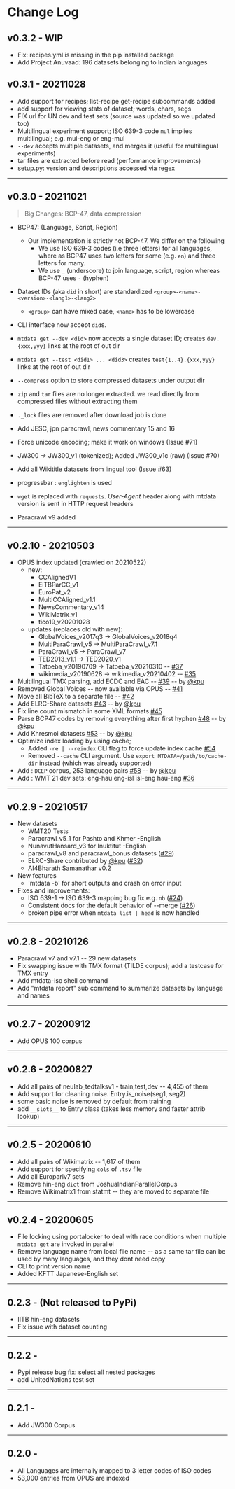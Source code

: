 # Change Log

## v0.3.2 - WIP

- Fix: recipes.yml is missing in the pip installed package
- Add Project Anuvaad: 196 datasets belonging to Indian languages


## v0.3.1 - 20211028

- Add support for recipes; list-recipe get-recipe subcommands added
- add support for viewing stats of dataset; words, chars, segs
- FIX url for UN dev and test sets (source was updated so we updated too)
- Multilingual experiment support; ISO 639-3 code `mul` implies multilingual; e.g. mul-eng or eng-mul
- `--dev` accepts multiple datasets, and merges it (useful for multilingual experiments) 
- tar files are extracted before read (performance improvements)
- setup.py: version and descriptions accessed via regex 

---

## v0.3.0 - 20211021

> Big Changes: BCP-47, data compression 

- BCP47: (Language, Script, Region)
  - Our implementation is strictly not BCP-47. We differ on the following
    - We use ISO 639-3 codes (i.e three letters) for all languages, where as BCP47 uses two letters for some (e.g. `en`) and three letters for many.
    - We use `_` (underscore)  to join language, script, region whereas BCP-47 uses `-` (hyphen)
- Dataset IDs (aka `did` in short) are standardized `<group>-<name>-<version>-<lang1>-<lang2>`
  - `<group>` can have mixed case, `<name>` has to be lowercase
- CLI interface now accept `did`s. 

- `mtdata get --dev <did>` now accepts a single dataset ID; creates `dev.{xxx,yyy}` links at the root of out dir
- `mtdata get --test <did1> ... <did3>` creates `test{1..4}.{xxx,yyy}` links at the root of out dir  
- `--compress` option to store compressed datasets under output dir
- `zip` and `tar` files are no longer extracted. we read directly from compressed files without extracting them
- `._lock` files are removed after download job is done
- Add JESC, jpn paracrawl, news commentary 15 and 16
- Force unicode encoding; make it work on windows (Issue #71)
- JW300 -> JW300_v1 (tokenized); Added JW300_v1c (raw)  (Issue #70)
- Add all Wikititle datasets from lingual tool (Issue #63) 
- progressbar : `englighten` is used
- `wget` is replaced with `requests`. _User-Agent_ header along with mtdata version is sent in HTTP request headers
- Paracrawl v9 added

---
## v0.2.10 - 20210503 

- OPUS index updated (crawled on 20210522) 
  - new: 
    - CCAlignedV1
    - EiTBParCC_v1
    - EuroPat_v2
    - MultiCCAligned_v1.1
    - NewsCommentary_v14
    - WikiMatrix_v1
    - tico19_v20201028 
  - updates (replaces old with new):
    - GlobalVoices_v2017q3 -> GlobalVoices_v2018q4  
    - MultiParaCrawl_v5 -> MultiParaCrawl_v7.1 
    - ParaCrawl_v5 -> ParaCrawl_v7
    - TED2013_v1.1 -> TED2020_v1 
    - Tatoeba_v20190709 -> Tatoeba_v20210310  -- [#37][i37]
    - wikimedia_v20190628 -> wikimedia_v20210402 -- [#35][i35]
- Multilingual TMX parsing, add ECDC and EAC -- [#39][p39] -- by [@kpu](https://github.com/kpu)
- Removed Global Voices -- now available via OPUS -- [#41][i41]
- Move all BibTeX to a separate file -- [#42][p42]
- Add ELRC-Share datasets [#43][p43] --  by [@kpu](https://github.com/kpu)
- Fix line count mismatch in some XML formats [#45][p45] 
- Parse BCP47 codes by removing everything after first hyphen [#48][p48] -- by [@kpu](https://github.com/kpu) 
- Add Khresmoi datasets [#53][p53] -- by [@kpu](https://github.com/kpu)
- Optimize index loading by using cache; 
  - Added `-re | --reindex` CLI flag to force update index cache [#54][i54]  
  - Removed `--cache` CLI argument. Use `export MTDATA=/path/to/cache-dir` instead (which was already supported)
- Add : `DCEP` corpus, 253 language pairs [#58](p58) -- by [@kpu](https://github.com/kpu)
- Add : WMT 21 dev sets: eng-hau eng-isl isl-eng hau-eng [#36](i36)

[i37]: https://github.com/thammegowda/mtdata/issues/37
[i35]: https://github.com/thammegowda/mtdata/issues/35
[i36]: https://github.com/thammegowda/mtdata/issues/36
[i41]: https://github.com/thammegowda/mtdata/issues/41
[p39]: https://github.com/thammegowda/mtdata/pull/39  
[p42]:  https://github.com/thammegowda/mtdata/pull/42
[p45]: https://github.com/thammegowda/mtdata/pull/45
[p48]: https://github.com/thammegowda/mtdata/pull/48
[p53]: https://github.com/thammegowda/mtdata/pull/53 
[p43]: https://github.com/thammegowda/mtdata/pull/43 
[i54]: https://github.com/thammegowda/mtdata/issues/54
[p58]: https://github.com/thammegowda/mtdata/pull/58

----
## v0.2.9 - 20210517
- New datasets 
  - WMT20 Tests
  - Paracrawl_v5_1 for Pashto and Khmer -English
  - NunavutHansard_v3 for Inuktitut -English
  - paracrawl_v8 and paracrawl_bonus datasets ([#29][i29])
  - ELRC-Share contributed by [@kpu](https://github.com/kpu) ([#32][p32])
  - AI4Bharath Samanathar v0.2
- New features
  - 'mtdata -b' for short outputs and crash on error input
- Fixes and improvements:
  - ISO 639-1 -> ISO 639-3 mapping bug fix e.g. `nb` ([#24][i24])
  - Consistent docs for the default behavior of --merge ([#26][i26])
  - broken pipe error when `mtdata list | head` is now handled

[i29]: https://github.com/thammegowda/mtdata/issues/29
[i24]: https://github.com/thammegowda/mtdata/issues/24
[i26]: https://github.com/thammegowda/mtdata/issues/26 
[p32]: https://github.com/thammegowda/mtdata/pull/32

----
## v0.2.8 - 20210126
- Paracrawl v7 and v7.1  -- 29 new datasets
- Fix swapping issue with TMX format (TILDE corpus); add a testcase for TMX entry 
- Add mtdata-iso shell command
- Add "mtdata report" sub command to summarize datasets by language and names

----
## v0.2.7 - 20200912
- Add OPUS 100 corpus

----
## v0.2.6 - 20200827
- Add all pairs of neulab_tedtalksv1 - train,test,dev  -- 4,455 of them
- Add support for cleaning noise. Entry.is_noise(seg1, seg2)
- some basic noise is removed by default from training 
- add `__slots__` to Entry class (takes less memory and faster attrib lookup)

----
## v0.2.5 - 20200610
- Add all pairs of Wikimatrix  -- 1,617 of them
- Add support for specifying `cols` of `.tsv` file
- Add all Europarlv7 sets
- Remove hin-eng `dict` from JoshuaIndianParallelCorpus
- Remove Wikimatrix1 from statmt -- they are moved to separate file 

----
## v0.2.4 - 20200605
- File locking using portalocker to deal with race conditions 
 when multiple `mtdata get` are invoked in parallel
- Remove language name from local file name 
  -- as a same tar file can be used by many languages, and they dont need copy
- CLI to print version name
- Added KFTT Japanese-English set

----
## 0.2.3 - (Not released to PyPi)
- IITB hin-eng datasets
- Fix issue with dataset counting

----
## 0.2.2 - 

- Pypi release bug fix: select all nested packages
- add UnitedNations test set

----
## 0.2.1 -  
-  Add JW300 Corpus 

----
## 0.2.0 - 
- All Languages are internally mapped to 3 letter codes of ISO codes
- 53,000 entries from OPUS are indexed



